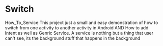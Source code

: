 # Switch
How_To_Service
This project just a small and easy demonstration of how to switch from one activity to another activity in Android AND How to add Intent
as well as Genric Service.
A service is nothing but a thing that user can't see, its the background stuff that happens in the background
